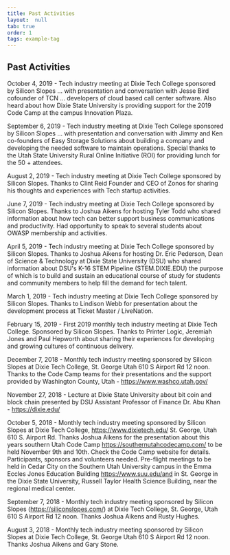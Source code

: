 ```yaml
---
title: Past Activities
layout:  null
tab: true
order: 1
tags: example-tag
---
```


## Past Activities

October 4, 2019 - Tech industry meeting at Dixie Tech College sponsored by Silicon Slopes ... with presentation and conversation with Jesse Bird cofounder of TCN ... developers of cloud based call center software. Also heard about how Dixie State University is providing support for the 2019 Code Camp at the campus Innovation Plaza.

September 6, 2019 - Tech industry meeting at Dixie Tech College sponsored by Silicon Slopes ... with presentation and conversation with Jimmy and Ken co-founders of Easy Storage Solutions about building a company and developing the needed software to maintain operations. Special thanks to the Utah State University Rural Online Initiative (ROI) for providing lunch for the 50 + attendees.

August 2, 2019 - Tech industry meeting at Dixie Tech College sponsored by Silicon Slopes. Thanks to Clint Reid Founder and CEO of Zonos for sharing his thoughts and experiences with Tech startup activities.

June 7, 2019 - Tech industry meeting at Dixie Tech College sponsored by Silicon Slopes. Thanks to Joshua Aikens for hosting Tyler Todd who shared information about how tech can better support business communications and productivity. Had opportunity to speak to several students about OWASP membership and activities.

April 5, 2019 - Tech industry meeting at Dixie Tech College sponsored by Silicon Slopes. Thanks to Joshua Aikens for hosting Dr. Eric Pederson, Dean of Science & Technology at Dixie State University (DSU) who shared information about DSU's K-16 STEM Pipeline (STEM.DIXIE.EDU) the purpose of which is to build and sustain an educational course of study for students and community members to help fill the demand for tech talent.

March 1, 2019 - Tech industry meeting at Dixie Tech College sponsored by Silicon Slopes. Thanks to Lindison Webb for presentation about the development process at Ticket Master / LiveNation.

February 15, 2019 - First 2019 monthly tech industry meeting at Dixie Tech College. Sponsored by Silicon Slopes. Thanks to Printer Logic, Jeremiah Jones and Paul Hepworth about sharing their experiences for developing and growing cultures of continuous delivery.

December 7, 2018 - Monthly tech industry meeting sponsored by Silicon Slopes at Dixie Tech College, St. George Utah 610 S Airport Rd 12 noon. Thanks to the Code Camp teams for their presentations and the support provided by Washington County, Utah - https://www.washco.utah.gov/

November 27, 2018 - Lecture at Dixie State University about bit coin and block chain presented by DSU Assistant Professor of Finance Dr. Abu Khan - https://dixie.edu/

October 5, 2018 - Monthly tech industry meeting sponsored by Silicon Slopes at Dixie Tech College, https://www.dixietech.edu/ St. George, Utah 610 S. Airport Rd. Thanks Joshua Aikens for the presentation about this years southern Utah Code Camp https://southernutahcodecamp.com/ to be held November 9th and 10th. Check the Code Camp website for details. Participants, sponsors and volunteers needed. Pre-flight meetings to be held in Cedar City on the Southern Utah University campus in the Emma Eccles Jones Education Building https://www.suu.edu/and in St. George in the Dixie State University, Russell Taylor Health Science Building, near the regional medical center.

September 7, 2018 - Monthly tech industry meeting sponsored by Silicon Slopes (https://siliconslopes.com/) at Dixie Tech College, St. George, Utah 610 S Airport Rd 12 noon. Thanks Joshua Aikens and Rusty Hughes.

August 3, 2018 - Monthly tech industry meeting sponsored by Silicon Slopes at Dixie Tech College, St. George Utah 610 S Airport Rd 12 noon. Thanks Joshua Aikens and Gary Stone. 
